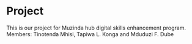 # Project
This is our project for Muzinda hub digital skills enhancement program.
Members: Tinotenda Mhisi,
         Tapiwa L. Konga and
         Mduduzi F. Dube
